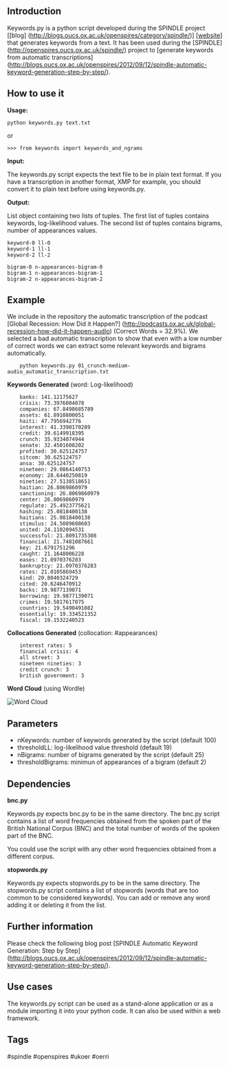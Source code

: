 ## Introduction

Keywords.py is a python script developed during the SPINDLE project [[blog] (http://blogs.oucs.ox.ac.uk/openspires/category/spindle/)] [[website](http://openspires.oucs.ox.ac.uk/spindle/)] that generates keywords from a text. 
It has been used during the [SPINDLE] 
(http://openspires.oucs.ox.ac.uk/spindle/) project to [generate keywords
 from automatic transcriptions] 
(http://blogs.oucs.ox.ac.uk/openspires/2012/09/12/spindle-automatic-keyword-generation-step-by-step/).
 
## How to use it

**Usage:** 
    
    python keywords.py text.txt

or 

    >>> from keywords import keywords_and_ngrams


**Input:**

The keywords.py script expects the text file to be in plain text format. If you have a transcription in another format, XMP for example, you should convert it to plain text before using keywords.py.  

**Output:**

List object containing two lists of tuples. The first list of tuples contains keywords, log-likelihood values. The second list of tuples contains bigrams, number of appearances values. 

    keyword-0 ll-0
    keyword-1 ll-1
    keyword-2 ll-2
    
    bigram-0 n-appearances-bigram-0
    bigram-1 n-appearances-bigram-1
    bigram-2 n-appearances-bigram-2

## Example

We include in the repository the automatic transcription of the podcast [Global Recession: How Did it Happen?] (http://podcasts.ox.ac.uk/global-recession-how-did-it-happen-audio) (Correct Words = 32.9%). We selected a bad automatic transcription to show that even with a low number of correct words we can extract some relevant keywords and bigrams automatically.


        python keywords.py 01_crunch-medium-audio_automatic_transcription.txt

**Keywords Generated** (word: Log-likelihood)

        banks: 141.12175627
        crisis: 73.3976004078
        companies: 67.8498685789
        assets: 61.8910800051
        haiti: 47.7956942776
        interest: 41.3390170289
        credit: 39.6149918395
        crunch: 35.9334074944
        senate: 32.4501608202
        profited: 30.625124757
        sitcom: 30.625124757
        ansa: 30.625124757
        nineteen: 29.0864140753
        economy: 28.6440250819
        nineties: 27.5138518651
        haitian: 26.8069860979
        sanctioning: 26.8069860979
        center: 26.8069860979
        regulate: 25.4923775621
        hashing: 25.0818400138
        haitians: 25.0818400138
        stimulus: 24.5089608603
        united: 24.1102094531
        successful: 21.8091735308
        financial: 21.7481087661
        key: 21.6791751296
        caught: 21.1648006228
        eases: 21.0970376283
        bankruptcy: 21.0970376283
        rates: 21.0105869453
        kind: 20.8040324729
        cited: 20.6246470912
        backs: 19.9877139071
        borrowing: 19.9877139071
        crimes: 19.5817617075
        countries: 19.5490491082
        essentially: 19.334521352
        fiscal: 19.1532240523

**Collocations Generated** (collocation: #appearances)

        interest rates: 5
        financial crisis: 4
        all street: 3
        nineteen nineties: 3
        credit crunch: 3
        british government: 3

**Word Cloud** (using Wordle)

![Word Cloud](http://blogs.oucs.ox.ac.uk/openspires/files/2012/09/keywords_script_example_snapshot.jpg)

## Parameters

- nKeywords: number of keywords generated by the script (default 100)
- thresholdLL: log-likelihood value threshold (default 19)
- nBigrams: number of bigrams generated by the script (default 25)
- thresholdBigrams: minimun of appearances of a bigram (default 2)

## Dependencies

**bnc.py**

Keywords.py expects bnc.py to be in the same directory. The bnc.py script contains a list of word frequencies obtained from the spoken part of the British National Corpus (BNC) and the total number of words of the spoken part of the BNC. 

You could use the script with any other word frequencies obtained from a different corpus. 

**stopwords.py**

Keywords.py expects stopwords.py to be in the same directory. The stopwords.py script contains a list of stopwords (words that are too common to be considered keywords). You can add or remove any word adding it or deleting it from the list. 
   
   
## Further information

Please check the following blog post [SPINDLE Automatic Keyword Generation: Step by Step] (http://blogs.oucs.ox.ac.uk/openspires/2012/09/12/spindle-automatic-keyword-generation-step-by-step/).

## Use cases

The keywords.py script can be used as a stand-alone application or as a module importing it into your python code. It can also be used within a web framework. 

## Tags

 #spindle #openspires #ukoer #oerri 

     
